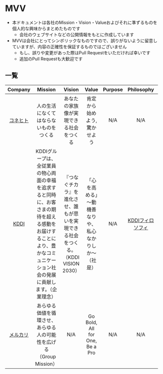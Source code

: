 # MVV
- 本ドキュメントは各社のMission・Vision・Valueおよびそれに準ずるものを個人的な興味からまとめたものです
  - 会社のウェブサイトなどの公開情報をもとに作成しています 
- MVVは会社にとってシンボリックなものですので、誤りがないように留意していますが、内容の正確性を保証するものではございません
  - もし、誤りや変更があった際はPull Requestをいただければ幸いです
  - 追加のPull Requestも大歓迎です 

## 一覧

| Company | Mission | Vision | Value | Purpose | Philosophy | Others |
| :---: | :---: | :---: | :---: | :---: | :---: | :---: |
| [コネヒト](https://connehito.com/about/) | 人の生活になくてはならないものをつくる | あなたの家族像が実現できる社会をつくる | 肯定から始めよう, 驚かせよう | N/A | N/A | Beyond a Tech Company (Tech Vision) | 
| [KDDI](https://brand.kddi.com/managementplan/) | KDDIグループは、全従業員の物心両面の幸福を追求すると同時に、お客さまの期待を超える感動をお届けすることにより、豊かなコミュニケーション社会の発展に貢献します。（企業理念） | 『つなぐチカラ』を進化させ、誰もが思いを実現できる社会をつくる。（KDDI VISION 2030） | 「心を高める」～動機善なりや、私心なかりしか～（社是） | N/A | [KDDIフィロソフィ](https://www.kddi.com/corporate/kddi/philosophy/) | Tomorrow, Together (ブランドメッセージ) | 
| [メルカリ](https://about.mercari.com/about/about-us/) | あらゆる価値を循環させ、あらゆる人の可能性を広げる（Group Mission） | N/A | Go Bold, All for One, Be a Pro | N/A | N/A | N/A | 
